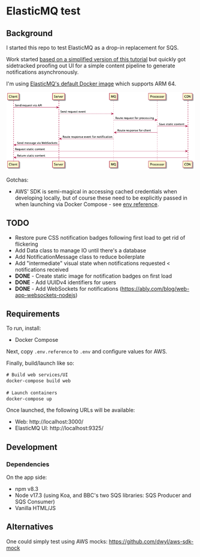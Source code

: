 # ElasticMQ test

## Background

I started this repo to test ElasticMQ as a drop-in replacement for SQS.

Work started [based on a simplified version of this tutorial](https://github.com/alxolr/elasticmq-node-tutorial) but quickly got sidetracked proofing out UI for a simple content pipeline to generate notifications asynchronously.

I'm using [ElasticMQ's default Docker image](https://github.com/softwaremill/elasticmq) which supports ARM 64.

![Sequence flow diagram](./docs/system.png)

Gotchas:
- AWS' SDK is semi-magical in accessing cached credentials when developing locally, but of course these need to be explicitly passed in when launching via Docker Compose - see [env reference](./env.reference).

## TODO

- Restore pure CSS notification badges following first load to get rid of flickering
- Add Data class to manage IO until there's a database
- Add NotificationMessage class to reduce boilerplate
- Add "intermediate" visual state when notifications requested < notifications received
- **DONE** - Create static image for notification badges on first load
- **DONE** - Add UUIDv4 identifiers for users
- **DONE** - Add WebSockets for notifications (https://ably.com/blog/web-app-websockets-nodejs)

## Requirements

To run, install:
- Docker Compose

Next, copy `.env.reference` to `.env` and configure values for AWS.

Finally, build/launch like so:
```
# Build web services/UI
docker-compose build web

# Launch containers
docker-compose up
```

Once launched, the following URLs will be available:
- Web: http://localhost:3000/
- ElasticMQ UI: http://localhost:9325/

## Development

### Dependencies

On the app side:
- npm v8.3
- Node v17.3 (using Koa, and BBC's two SQS libraries: SQS Producer and SQS Consumer)
- Vanilla HTML/JS

## Alternatives

One could simply test using AWS mocks: https://github.com/dwyl/aws-sdk-mock